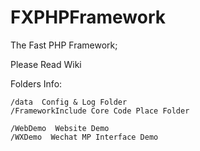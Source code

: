 # FXPHPFramework

The Fast PHP Framework;

Please Read Wiki

Folders Info:

    /data  Config & Log Folder
    /FrameworkInclude Core Code Place Folder

    /WebDemo  Website Demo
    /WXDemo  Wechat MP Interface Demo


